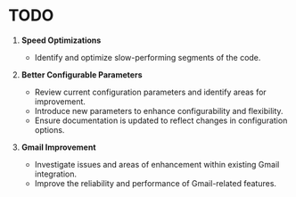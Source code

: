 # TODO

1. **Speed Optimizations**
   - Identify and optimize slow-performing segments of the code.

2. **Better Configurable Parameters**
   - Review current configuration parameters and identify areas for improvement.
   - Introduce new parameters to enhance configurability and flexibility.
   - Ensure documentation is updated to reflect changes in configuration options.

3. **Gmail Improvement**
   - Investigate issues and areas of enhancement within existing Gmail integration.
   - Improve the reliability and performance of Gmail-related features.

